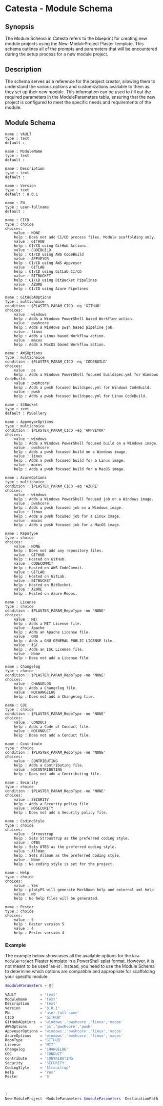 ﻿# Catesta - Module Schema

## Synopsis

The Module Schema in Catesta refers to the blueprint for creating new module projects using the New-ModuleProject Plaster template. This schema outlines all of the prompts and parameters that will be encountered during the setup process for a new module project.

## Description

The schema serves as a reference for the project creator, allowing them to understand the various options and customizations available to them as they set up their new module. This information can be used to fill out the required parameters in the ModuleParameters table, ensuring that the new project is configured to meet the specific needs and requirements of the module.

## Module Schema

```text
name : VAULT
type : text
default : 

name : ModuleName
type : text
default : 

name : Description
type : text
default : 

name : Version
type : text
default : 0.0.1

name : FN
type : user-fullname
default : 

name : CICD
type : choice
choices:
    value : NONE
    help : Does not add CI/CD process files. Module scaffolding only.
    value : GITHUB
    help : CI/CD using GitHub Actions.
    value : CODEBUILD
    help : CI/CD using AWS CodeBuild
    value : APPVEYOR
    help : CI/CD using AWS Appveyor
    value : GITLAB
    help : CI/CD using GitLab CI/CD
    value : BITBUCKET
    help : CI/CD using BitBucket Pipelines
    value : AZURE
    help : CI/CD using Azure Pipelines

name : GitHubAOptions
type : multichoice
condition : $PLASTER_PARAM_CICD -eq 'GITHUB'
choices:
    value : windows
    help : Adds a Windows PowerShell based Workflow action.
    value : pwshcore
    help : Adds a Windows pwsh based pipeline job.
    value : linux
    help : Adds a Linux based Workflow action.
    value : macos
    help : Adds a MacOS based Workflow action.

name : AWSOptions
type : multichoice
condition : $PLASTER_PARAM_CICD -eq 'CODEBUILD'
choices:
    value : ps
    help : Adds a Windows PowerShell focused buildspec.yml for Windows CodeBuild.
    value : pwshcore
    help : Adds a pwsh focused buildspec.yml for Windows CodeBuild.
    value : pwsh
    help : Adds a pwsh focused buildspec.yml for Linux CodeBuild.

name : S3Bucket
type : text
default : PSGallery

name : AppveyorOptions
type : multichoice
condition : $PLASTER_PARAM_CICD -eq 'APPVEYOR'
choices:
    value : windows
    help : Adds a Windows PowerShell focused build on a Windows image.
    value : pwshcore
    help : Adds a pwsh focused build on a Windows image.
    value : linux
    help : Adds a pwsh focused build for a Linux image.
    value : macos
    help : Adds a pwsh focused build for a MacOS image.

name : AzureOptions
type : multichoice
condition : $PLASTER_PARAM_CICD -eq 'AZURE'
choices:
    value : windows
    help : Adds a Windows PowerShell focused job on a Windows image.
    value : pwshcore
    help : Adds a pwsh focused job on a Windows image.
    value : linux
    help : Adds a pwsh focused job for a Linux image.
    value : macos
    help : Adds a pwsh focused job for a MacOS image.

name : RepoType
type : choice
choices:
    value : NONE
    help : Does not add any repository files.
    value : GITHUB
    help : Hosted on GitHub.
    value : CODECOMMIT
    help : Hosted on AWS CodeCommit.
    value : GITLAB
    help : Hosted on GitLab.
    value : BITBUCKET
    help : Hosted on BitBucket.
    value : AZURE
    help : Hosted on Azure Repos.

name : License
type : choice
condition : $PLASTER_PARAM_RepoType -ne 'NONE'
choices:
    value : MIT
    help : Adds a MIT License file.
    value : Apache
    help : Adds an Apache License file.
    value : GNU
    help : Adds a GNU GENERAL PUBLIC LICENSE file.
    value : ISC
    help : Adds an ISC License file.
    value : None
    help : Does not add a License file.

name : Changelog
type : choice
condition : $PLASTER_PARAM_RepoType -ne 'NONE'
choices:
    value : CHANGELOG
    help : Adds a Changelog file.
    value : NOCHANGELOG
    help : Does not add a Changelog file.

name : COC
type : choice
condition : $PLASTER_PARAM_RepoType -ne 'NONE'
choices:
    value : CONDUCT
    help : Adds a Code of Conduct file.
    value : NOCONDUCT
    help : Does not add a Conduct file.

name : Contribute
type : choice
condition : $PLASTER_PARAM_RepoType -ne 'NONE'
choices:
    value : CONTRIBUTING
    help : Adds a Contributing file.
    value : NOCONTRIBUTING
    help : Does not add a Contributing file.

name : Security
type : choice
condition : $PLASTER_PARAM_RepoType -ne 'NONE'
choices:
    value : SECURITY
    help : Adds a Security policy file.
    value : NOSECURITY
    help : Does not add a Security policy file.

name : CodingStyle
type : choice
choices:
    value : Stroustrup
    help : Sets Stroustrup as the preferred coding style.
    value : OTBS
    help : Sets OTBS as the preferred coding style.
    value : Allman
    help : Sets Allman as the preferred coding style.
    value : None
    help : No coding style is set for the project.

name : Help
type : choice
choices:
    value : Yes
    help : platyPS will generate MarkDown help and external xml help
    value : No
    help : No help files will be generated.

name : Pester
type : choice
choices:
    value : 5
    help : Pester version 5
    value : 4
    help : Pester version 4

```

### Example

The example below showcases all the available options for the `New-ModuleProject` Plaster template in a PowerShell splat format. However, it is not meant to be used 'as-is'. Instead, you need to use the Module Schema to determine which options are compatible and appropriate for scaffolding your specific module.

```powershell
$moduleParameters = @{
    
VAULT           = 'text'
ModuleName      = 'text'
Description     = 'text'
Version         = '0.0.1'
FN              = 'user full name'
CICD            = 'GITHUB'
GitHubAOptions  = 'windows','pwshcore','linux','macos'
AWSOptions      = 'ps','pwshcore','pwsh'
AppveyorOptions = 'windows','pwshcore','linux','macos'
AzureOptions    = 'windows','pwshcore','linux','macos'
RepoType        = 'GITHUB'
License         = 'MIT'
Changelog       = 'CHANGELOG'
COC             = 'CONDUCT'
Contribute      = 'CONTRIBUTING'
Security        = 'SECURITY'
CodingStyle     = 'Stroustrup'
Help            = 'Yes'
Pester          = '5'



}
New-ModuleProject -ModuleParameters $moduleParameters -DestinationPath .
```
